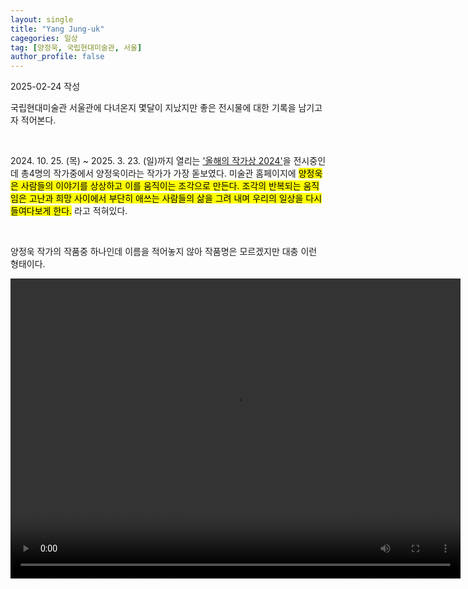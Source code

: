 ```yaml
---
layout: single
title: "Yang Jung-uk"
cagegories: 일상
tag: [양정욱, 국립현대미술관, 서울]
author_profile: false
---
```

<p>2025-02-24 작성</p>
<p>국립현대미술관 서울관에 다녀온지 몇달이 지났지만 좋은 전시물에 대한 기록을 남기고자 적어본다.</p> 
<br/>
<p>2024. 10. 25. (목) ~ 2025. 3. 23. (일)까지 열리는 <A href="https://www.mmca.go.kr/exhibitions/exhibitionsDetail.do?exhFlag=1&exhId=202403060001752">'올해의 작가상 2024'</A>을 전시중인데 총4명의 작가중에서 양정욱이라는 작가가 가장 돋보였다. 미술관 홈페이지에 <mark>양정욱은 사람들의 이야기를 상상하고 이를 움직이는 조각으로 만든다. 조각의 반복되는 움직임은 고난과 희망 사이에서 부단히 애쓰는 사람들의 삶을 그려 내며 우리의 일상을 다시 들여다보게 한다.</mark> 라고 적혀있다.</p>
<br/>
<p>양정욱 작가의 작품중 하나인데 이름을 적어놓지 않아 작품명은 모르겠지만 대충 이런 형태이다.</p>
<video width="720" height="480" countrols mute loop>
<source src="/assets\images\2025-02-24-Yang Jung-uk/양정욱_작품.mp4" type="video/mp4">
동영상 재생생
</video> 

